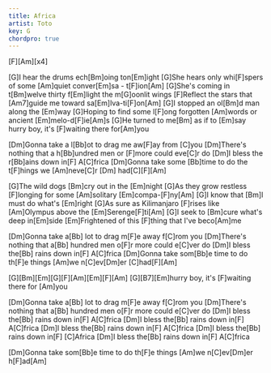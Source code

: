 ```yaml
---
title: Africa
artist: Toto
key: G
chordpro: true
---
```

[F][Am][x4]

[G]I hear the drums ech[Bm]oing ton[Em]ight
[G]She hears only whi[F]spers of some [Am]quiet conver[Em]sa - t[F]ion[Am]
[G]She's coming in t[Bm]welve thirty f[Em]light   the m[G]oonlit wings
[F]Reflect the stars that [Am7]guide me toward sa[Em]lva-ti[F]on[Am]
[G]I stopped an ol[Bm]d man along the [Em]way
[G]Hoping to find some l[F]ong forgotten [Am]words or ancient [Em]melo-d[F]ie[Am]s
[G]He turned to me[Bm] as if to [Em]say hurry boy, it's [F]waiting there for[Am]you

[Dm]Gonna take a l[Bb]ot to drag me aw[F]ay from [C]you
[Dm]There's nothing that a h[Bb]undred men or [F]more could eve[C]r do
[Dm]I bless the r[Bb]ains down in[F]  A[C]frica
[Dm]Gonna take some [Bb]time to do the t[F]hings we [Am]neve[C]r [Dm] had[C][F][Am]

[G]The wild dogs [Bm]cry out in the [Em]night
[G]As they grow restless [F]longing for some [Am]solitary [Em]compa-[F]ny[Am]
[G]I know that [Bm]I must do what's [Em]right
[G]As sure as Kilimanjaro [F]rises like [Am]Olympus above the [Em]Serenge[F]ti[Am]
[G]I seek to [Bm]cure what's deep in[Em]side
[Em]Frightened of this [F]thing that I've beco[Am]me

[Dm]Gonna take a[Bb] lot to drag m[F]e away f[C]rom you
[Dm]There's nothing that a[Bb] hundred men o[F]r more could e[C]ver do
[Dm]I bless the[Bb] rains down in[F]  A[C]frica
[Dm]Gonna take som[Bb]e time to do th[F]e things [Am]we n[C]ev[Dm]er  [C]had[F][Am]

[G][Bm][Em][G][F][Am][Em][F][Am]
[G][B7][Em]hurry boy, it's [F]waiting there for [Am]you

[Dm]Gonna take a[Bb] lot to drag m[F]e away f[C]rom you
[Dm]There's nothing that a[Bb] hundred men o[F]r more could e[C]ver do
[Dm]I bless the[Bb] rains down in[F]  A[C]frica
[Dm]I bless the[Bb] rains down in[F]  A[C]frica
[Dm]I bless the[Bb] rains down in[F]  A[C]frica
[Dm]I bless the[Bb] rains down in[F]   [C]Africa
[Dm]I bless the[Bb] rains down in[F]  A[C]frica

[Dm]Gonna take som[Bb]e time to do th[F]e things [Am]we n[C]ev[Dm]er  h[F]ad[Am]